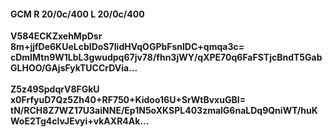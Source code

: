 #### GCM R 20/0c/400 L 20/0c/400
**V584ECKZxehMpDsr**<br/>**8m+jjfDe6KUeLcbIDoS7IidHVqOGPbFsnlDC+qmqa3c=**<br/>**cDmIMtn9W1LbL3gwudpq67jv78/fhn3jWY/qXPE70q6FaFSTjcBndT5GabGLHOO/GAjsFykTUCCrDVia...**<br/><br/>
**Z5z49SpdqrV8FGkU**<br/>**x0FrfyuD7Qz5Zh40+RF750+Kidoo16U+SrWtBvxuGBI=**<br/>**tN/RCH8Z7WZ17U3aiNNE/Ep1N5oXKSPL403zmalG6naLDq9QniWT/huKWoE2Tg4clvJEvyi+vkAXR4Ak...**